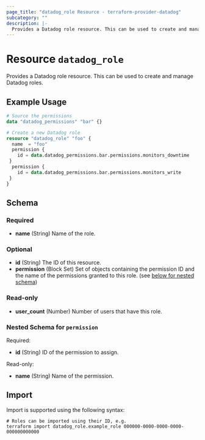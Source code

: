 ```yaml
---
page_title: "datadog_role Resource - terraform-provider-datadog"
subcategory: ""
description: |-
  Provides a Datadog role resource. This can be used to create and manage Datadog roles.
---
```


# Resource `datadog_role`

Provides a Datadog role resource. This can be used to create and manage Datadog roles.

## Example Usage

```terraform
# Source the permissions
data "datadog_permissions" "bar" {}

# Create a new Datadog role
resource "datadog_role" "foo" {
  name  = "foo"
  permission {
    id = data.datadog_permissions.bar.permissions.monitors_downtime
 }
  permission {
    id = data.datadog_permissions.bar.permissions.monitors_write
 }
}
```

## Schema

### Required

- **name** (String) Name of the role.

### Optional

- **id** (String) The ID of this resource.
- **permission** (Block Set) Set of objects containing the permission ID and the name of the permissions granted to this role. (see [below for nested schema](#nestedblock--permission))

### Read-only

- **user_count** (Number) Number of users that have this role.

<a id="nestedblock--permission"></a>
### Nested Schema for `permission`

Required:

- **id** (String) ID of the permission to assign.

Read-only:

- **name** (String) Name of the permission.

## Import

Import is supported using the following syntax:

```shell
# Roles can be imported using their ID, e.g.
terraform import datadog_role.example_role 000000-0000-0000-0000-000000000000
```
